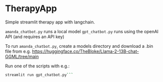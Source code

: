 # TherapyApp
Simple streamlit therapy app with langchain.

```amanda_chatbot.py``` runs a local model
```gpt_chatbot.py``` runs using the openAI API (and requires an API key)

To run ```amanda_chatbot.py```, create a models directory and download a .bin file from e.g. https://huggingface.co/TheBloke/Llama-2-13B-chat-GGML/tree/main

Run one of the scripts with e.g.:

```bash
streamlit run gpt_chatbot.py```

